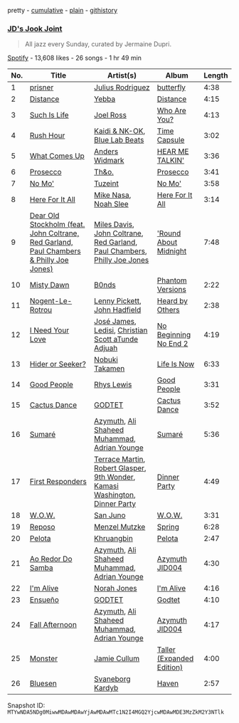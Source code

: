 pretty - [cumulative](/playlists/cumulative/37i9dQZF1DWUeUTA8xEERe.md) - [plain](/playlists/plain/37i9dQZF1DWUeUTA8xEERe) - [githistory](https://github.githistory.xyz/mackorone/spotify-playlist-archive/blob/main/playlists/plain/37i9dQZF1DWUeUTA8xEERe)

### [JD's Jook Joint](https://open.spotify.com/playlist/37i9dQZF1DWUeUTA8xEERe)

> All jazz every Sunday, curated by Jermaine Dupri.

[Spotify](https://open.spotify.com/user/spotify) - 13,608 likes - 26 songs - 1 hr 49 min

| No. | Title | Artist(s) | Album | Length |
|---|---|---|---|---|
| 1 | [prisner](https://open.spotify.com/track/1f5w6SKCFnvTf68De7JgMR) | [Julius Rodriguez](https://open.spotify.com/artist/50qPbhYR2iMZzD3iz0eBMF) | [butterfly](https://open.spotify.com/album/0heal5aAbfR3Y81QhAijRW) | 4:38 |
| 2 | [Distance](https://open.spotify.com/track/08W9Md8HXeJrx3omSQE2NF) | [Yebba](https://open.spotify.com/artist/1ooV8YZC1KbpEcrmI8WH0F) | [Distance](https://open.spotify.com/album/5CMAmUz6cXCAyOutxsyYXC) | 4:15 |
| 3 | [Such Is Life](https://open.spotify.com/track/4z3LoG6424ab1NtbI81xEU) | [Joel Ross](https://open.spotify.com/artist/5OSxNS2UGq8dW38T57o78l) | [Who Are You?](https://open.spotify.com/album/4xq8VBZYwExP31yuSidyZg) | 4:13 |
| 4 | [Rush Hour](https://open.spotify.com/track/5QQqHH7Sk0sFGyxELjDb0e) | [Kaidi & NK\-OK](https://open.spotify.com/artist/7jDA84G7dkwJAGstQhFbhd), [Blue Lab Beats](https://open.spotify.com/artist/4YLUMAgNyttwx4hUHgtBtR) | [Time Capsule](https://open.spotify.com/album/7uQhtRHu9XIUVrfIwn3Z8s) | 3:02 |
| 5 | [What Comes Up](https://open.spotify.com/track/6tlJzNvB2RXQ3GEiFzWhRb) | [Anders Widmark](https://open.spotify.com/artist/4ZgY2pumPsq9z3kNxGTDef) | [HEAR ME TALKIN'](https://open.spotify.com/album/7lLPjXy0KlcClwXwJU10Na) | 3:36 |
| 6 | [Prosecco](https://open.spotify.com/track/7pt3SQvLhjpDdHZYzejRfN) | [Th&o.](https://open.spotify.com/artist/0RYKFLXXxrpiF7e1zmCZLT) | [Prosecco](https://open.spotify.com/album/3yfnIuUhfGad79WWAv768J) | 3:41 |
| 7 | [No Mo'](https://open.spotify.com/track/4dHTtrTe3hajyFc7tywb8s) | [Tuzeint](https://open.spotify.com/artist/0iQ2RumqYpmrZVxHCR771X) | [No Mo'](https://open.spotify.com/album/3dT8UMIoAPXDDSh7nGyZtD) | 3:58 |
| 8 | [Here For It All](https://open.spotify.com/track/6e6r6zA2q4LjUJz8s4MKkS) | [Mike Nasa](https://open.spotify.com/artist/7dA0IZAV5Wr4SjKCnI7Gx3), [Noah Slee](https://open.spotify.com/artist/2inX1svE5swPuIBIJdrFyo) | [Here For It All](https://open.spotify.com/album/2S8zPeU2nu6JwpY2My2OYT) | 3:14 |
| 9 | [Dear Old Stockholm \(feat\. John Coltrane, Red Garland, Paul Chambers & Philly Joe Jones\)](https://open.spotify.com/track/1d0NjHhCDKCKZIbws021xD) | [Miles Davis](https://open.spotify.com/artist/0kbYTNQb4Pb1rPbbaF0pT4), [John Coltrane](https://open.spotify.com/artist/2hGh5VOeeqimQFxqXvfCUf), [Red Garland](https://open.spotify.com/artist/35iymrFS4VnsKn35ebHKX9), [Paul Chambers](https://open.spotify.com/artist/0M1UOBJZ9tcKJbrbnVlHZG), [Philly Joe Jones](https://open.spotify.com/artist/4WhH68K75YKSAwHAqWFpi1) | ['Round About Midnight](https://open.spotify.com/album/4VUawqEDCHHfrUe77ScQ2K) | 7:48 |
| 10 | [Misty Dawn](https://open.spotify.com/track/1jBD5HKZtB8iXUrXzEmjAT) | [B0nds](https://open.spotify.com/artist/7ocYXGSTBnpzj74JufFDWB) | [Phantom Versions](https://open.spotify.com/album/5jluEyoiWf0Z6pALjNSx6m) | 2:22 |
| 11 | [Nogent\-Le\-Rotrou](https://open.spotify.com/track/4mcqCUOXlXGNJ5U0bQWaoM) | [Lenny Pickett](https://open.spotify.com/artist/0z51oMD1IlExmnfVFJCnln), [John Hadfield](https://open.spotify.com/artist/1xRCMJJtUe7hOOSiZmgKeI) | [Heard by Others](https://open.spotify.com/album/2OWY8OyuumW3PEnbFwddcw) | 2:38 |
| 12 | [I Need Your Love](https://open.spotify.com/track/6WaXHYBzpBfvQuPy5OYYgt) | [José James](https://open.spotify.com/artist/4l2MwXYwUDQKHcUXwCZjEz), [Ledisi](https://open.spotify.com/artist/60ciIY5MouLc2Y9n34DJdA), [Christian Scott aTunde Adjuah](https://open.spotify.com/artist/2q37Nw8NND2z1T1KU5XVfn) | [No Beginning No End 2](https://open.spotify.com/album/1dwWH4m6TIepflnji3hVsG) | 4:19 |
| 13 | [Hider or Seeker?](https://open.spotify.com/track/3syyeyRrAqC3kzQmA9OkEO) | [Nobuki Takamen](https://open.spotify.com/artist/6DCw1xv42cM22nmCgL0GyD) | [Life Is Now](https://open.spotify.com/album/4MCYzdoYSGdvKv8JNOPNE2) | 6:33 |
| 14 | [Good People](https://open.spotify.com/track/7j95Sbh2IwxyCn512XSUue) | [Rhys Lewis](https://open.spotify.com/artist/4T2k9bgIoC8bbqjqiEl9vZ) | [Good People](https://open.spotify.com/album/1bv8ZKWesoZtYkz4liyRyJ) | 3:31 |
| 15 | [Cactus Dance](https://open.spotify.com/track/7wiJV8CHLuziRQFLKBkD4R) | [GODTET](https://open.spotify.com/artist/09OgHVPSgCgflZLrGScfE9) | [Cactus Dance](https://open.spotify.com/album/07W1EBHc70iew1Zfe144Du) | 3:52 |
| 16 | [Sumaré](https://open.spotify.com/track/0y5YbL7xqCaU0ZAr6SWw84) | [Azymuth](https://open.spotify.com/artist/5lYcr7Yue9FUB7MJDBtTJx), [Ali Shaheed Muhammad](https://open.spotify.com/artist/6adBZwsyxZuWDoty0Tg0lt), [Adrian Younge](https://open.spotify.com/artist/4aMeIY7MkJoZg7O91cmDDd) | [Sumaré](https://open.spotify.com/album/78eTIQrkvrsLuAksOAdPtu) | 5:36 |
| 17 | [First Responders](https://open.spotify.com/track/1ux778Ljln0QEitz2fB4PH) | [Terrace Martin](https://open.spotify.com/artist/7MNEVabc4cs19CbzAFZmXz), [Robert Glasper](https://open.spotify.com/artist/5cM1PvItlR21WUyBnsdMcn), [9th Wonder](https://open.spotify.com/artist/4s8ZGMVf3OiPktSP4ulpqU), [Kamasi Washington](https://open.spotify.com/artist/6HQYnRM4OzToCYPpVBInuU), [Dinner Party](https://open.spotify.com/artist/6p70iKebfMSl8zbkiEwOtS) | [Dinner Party](https://open.spotify.com/album/4Wq9dC08uEtSuGc8mFwC3r) | 4:49 |
| 18 | [W.O.W.](https://open.spotify.com/track/4pWCOoHPXIApCUoQUlPutI) | [San Juno](https://open.spotify.com/artist/6ySI72iUUVh0BvHG902xKP) | [W.O.W.](https://open.spotify.com/album/5vowc93bQCIz3mw8TDtojH) | 3:31 |
| 19 | [Reposo](https://open.spotify.com/track/4rvDhlPppQfYkx5AJ3MON9) | [Menzel Mutzke](https://open.spotify.com/artist/5RpllGf1Yud5Czr5yHNQbJ) | [Spring](https://open.spotify.com/album/7xuXMXUWdtsSyNRg39CCmq) | 6:28 |
| 20 | [Pelota](https://open.spotify.com/track/39p88iz6Hzx5KN00QbLIdv) | [Khruangbin](https://open.spotify.com/artist/2mVVjNmdjXZZDvhgQWiakk) | [Pelota](https://open.spotify.com/album/2zX0TMRVNyesrH6kciPrQZ) | 2:47 |
| 21 | [Ao Redor Do Samba](https://open.spotify.com/track/7qzI6DzO6kVHLYeNncwscM) | [Azymuth](https://open.spotify.com/artist/5lYcr7Yue9FUB7MJDBtTJx), [Ali Shaheed Muhammad](https://open.spotify.com/artist/6adBZwsyxZuWDoty0Tg0lt), [Adrian Younge](https://open.spotify.com/artist/4aMeIY7MkJoZg7O91cmDDd) | [Azymuth JID004](https://open.spotify.com/album/30mmbtPJOYzPZSb9q20Bdn) | 4:30 |
| 22 | [I'm Alive](https://open.spotify.com/track/3nIgICd9QMd8B337TtDq14) | [Norah Jones](https://open.spotify.com/artist/2Kx7MNY7cI1ENniW7vT30N) | [I'm Alive](https://open.spotify.com/album/1095r17w02EJWTmkYa4hgz) | 4:16 |
| 23 | [Ensueño](https://open.spotify.com/track/2tCOdryTpRqRto1asfS0Jd) | [GODTET](https://open.spotify.com/artist/09OgHVPSgCgflZLrGScfE9) | [Godtet](https://open.spotify.com/album/5IEhOa9sZC7jyq9Vse747Y) | 4:10 |
| 24 | [Fall Afternoon](https://open.spotify.com/track/1FSs2R5yWVDAj1OUfyO3Wm) | [Azymuth](https://open.spotify.com/artist/5lYcr7Yue9FUB7MJDBtTJx), [Ali Shaheed Muhammad](https://open.spotify.com/artist/6adBZwsyxZuWDoty0Tg0lt), [Adrian Younge](https://open.spotify.com/artist/4aMeIY7MkJoZg7O91cmDDd) | [Azymuth JID004](https://open.spotify.com/album/30mmbtPJOYzPZSb9q20Bdn) | 4:17 |
| 25 | [Monster](https://open.spotify.com/track/679HxTmmDmrbs8BIuZr26f) | [Jamie Cullum](https://open.spotify.com/artist/3XxxEq6BREC57nCWXbQZ7o) | [Taller \(Expanded Edition\)](https://open.spotify.com/album/70eLZovtqw7sivCdvooBgk) | 4:00 |
| 26 | [Bluesen](https://open.spotify.com/track/4q4emoW3IX2eHhY3sVkudj) | [Svaneborg Kardyb](https://open.spotify.com/artist/2aGCFk3Mvhs9Am7JHwoyRr) | [Haven](https://open.spotify.com/album/1a7WanJ8OXUHZsbIlJZLDb) | 2:57 |

Snapshot ID: `MTYwNDA5NDg0MiwwMDAwMDAwYjAwMDAwMTc1N2I4MGQ2YjcwMDAwMDE3MzZkM2Y3NTlk`